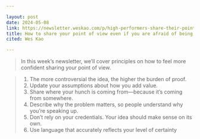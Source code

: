 ```yaml
---

layout: post
date: 2024-05-08
link: https://newsletter.weskao.com/p/high-performers-share-their-point-of-view
title: How to share your point of view even if you are afraid of being wrong
cited: Wes Kao

---
```


> In this week’s newsletter, we’ll cover principles on how to feel more confident sharing your point of view.

> 1. The more controversial the idea, the higher the burden of proof.
> 2. Update your assumptions about how you add value.
> 3. Share where your hunch is coming from—because it’s coming from somewhere.
> 4. Describe why the problem matters, so people understand why you’re speaking up.
> 5. Don’t rely on your credentials. Your idea should make sense on its own.
> 6. Use language that accurately reflects your level of certainty